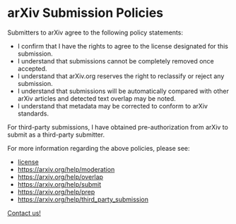 # arXiv Submission Policies

Submitters to arXiv agree to the following policy statements:

- I confirm that I have the rights to agree to the license designated for this
  submission.
- I understand that submissions cannot be completely removed once accepted.
- I understand that arXiv.org reserves the right to reclassify or reject any
  submission.
- I understand that submissions will be automatically compared with other arXiv
  articles and detected text overlap may be noted.
- I understand that metadata may be corrected to conform to arXiv standards.

For third-party submissions, I have obtained pre-authorization from arXiv to
submit as a third-party submitter.

For more information regarding the above policies, please see:

- [license](https://arxiv.org/help/license)
- https://arxiv.org/help/moderation
- https://arxiv.org/help/overlap
- https://arxiv.org/help/submit
- https://arxiv.org/help/prep
- https://arxiv.org/help/third_party_submission


[Contact us!](contact)
